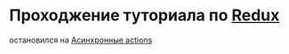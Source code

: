 Проходжение туториала по [Redux](https://maxfarseer.gitbooks.io/redux-course-ru/)
===========================

остановился на [Асинхронные actions](https://maxfarseer.gitbooks.io/redux-course-ru/content/asinhronnie_actions.html)
